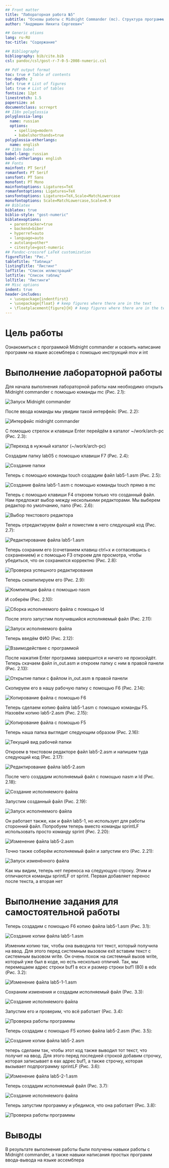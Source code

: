 ```yaml
---
## Front matter
title: "Лабораторная работа №5"
subtitle: "Основы работы с Midnight Commander (mc). Структура программы на языке ассемблера NASM. Системные вызовы в ОС GNU Linux"
author: "Андрюшин Никита Сергеевич"

## Generic otions
lang: ru-RU
toc-title: "Содержание"

## Bibliography
bibliography: bib/cite.bib
csl: pandoc/csl/gost-r-7-0-5-2008-numeric.csl

## Pdf output format
toc: true # Table of contents
toc-depth: 2
lof: true # List of figures
lot: true # List of tables
fontsize: 12pt
linestretch: 1.5
papersize: a4
documentclass: scrreprt
## I18n polyglossia
polyglossia-lang:
  name: russian
  options:
	- spelling=modern
	- babelshorthands=true
polyglossia-otherlangs:
  name: english
## I18n babel
babel-lang: russian
babel-otherlangs: english
## Fonts
mainfont: PT Serif
romanfont: PT Serif
sansfont: PT Sans
monofont: PT Mono
mainfontoptions: Ligatures=TeX
romanfontoptions: Ligatures=TeX
sansfontoptions: Ligatures=TeX,Scale=MatchLowercase
monofontoptions: Scale=MatchLowercase,Scale=0.9
## Biblatex
biblatex: true
biblio-style: "gost-numeric"
biblatexoptions:
  - parentracker=true
  - backend=biber
  - hyperref=auto
  - language=auto
  - autolang=other*
  - citestyle=gost-numeric
## Pandoc-crossref LaTeX customization
figureTitle: "Рис."
tableTitle: "Таблица"
listingTitle: "Листинг"
lofTitle: "Список иллюстраций"
lotTitle: "Список таблиц"
lolTitle: "Листинги"
## Misc options
indent: true
header-includes:
  - \usepackage{indentfirst}
  - \usepackage{float} # keep figures where there are in the text
  - \floatplacement{figure}{H} # keep figures where there are in the text
---
```


# Цель работы

Ознакомиться с программой Midnight commander и освоить написание программ на языке ассемблера с помощью инструкций mov и int

# Выполнение лабораторной работы

Для начала выполнения лабораторной работы нам необходимо открыть Midnight commander с помощью команды mc (Рис. 2.1):

![Запуск Midnight commander](image/1.png)

После ввода команды мы увидим такой интерфейс (Рис. 2.2):

![Интерфейс midnight commander](image/2.png)

С помощью стрелок и клавиши Enter перейдём в каталог ~/work/arch-pc (Рис. 2.3):

![Переход в нужный каталог (~/work/arch-pc)](image/3.png)

Создадим папку lab05 с помощью клавиши F7 (Рис. 2.4):

![Создание папки](image/4.png)

Теперь с помощью команды touch создадим файл lab5-1.asm (Рис. 2.5):

![Создание файла lab5-1.asm с помощью команды touch прямо в mc](image/5.png)

Теперь с помощью клавиши F4 откроем только что созданный файл. Нам предложат выбор между несколькими редакторами. Мы выберем редактор по умолчанию, nano (Рис. 2.6):

![Выбор текстового редактора](image/6.png)

Теперь отредактируем файл и поместим в него следующий код (Рис. 2.7):

![Редактирование файла lab5-1.asm](image/7.png)

Теперь сохраним его (сочетанием клавиш ctrl+x и согласившись с сохранением) и с помощью F3 откроем для просмотра, чтобы убедиться, что он сохранился корректно (Рис. 2.8):

![Проверка успешного редактирования](image/8.png)

Теперь скомпилируем его (Рис. 2.9):

![Компиляция файла с помощью nasm](image/9.png)

И соберём (Рис. 2.10):

![Сборка исполняемого файла с помощью ld](image/10.png)

После этого запустим получившийся исполняемый файл (Рис. 2.11):

![Запуск исполняемого файла](image/11.png)

Теперь введём ФИО (Рис. 2.12):

![Взаимодействие с программой](image/12.png)

После нажатия Enter программа завершится и ничего не произойдёт. Теперь скачаем файл in_out.asm и откроем папку с ним в правой панели (Рис. 2.13):

![Открытие папки с файлом in_out.asm в правой панели](image/13.png)

Скопируем его в нашу рабочую папку с помощью F6 (Рис. 2.14):

![Копирование файла c помощью F6](image/14.png)

Теперь сделаем копию файла lab5-1.asm с помощью команды F5. Назовём копию lab5-2.asm (Рис. 2.15):

![Копирование файла c помощью F5](image/15.png)

Теперь наша папка выглядит следующим образом (Рис. 2.16):

![Текущий вид рабочей папки](image/16.png)

Откроем в текстовом редакторе файл lab5-2.asm и напишем туда следующий код (Рис. 2.17):

![Редактирование файла lab5-2.asm](image/17.png)

После чего создадим исполняемый файл с помощью nasm и ld (Рис. 2.18):

![Создание исполняемого файла](image/18.png)

Запустим созданный файл (Рис. 2.19):

![Запуск исполняемого файла](image/19.png)

Он работает также, как и файл lab5-1, но использует для работы сторонний файл. Попробуем теперь вместо команды sprintLF использовать просто команду sprint (Рис. 2.20):

![Изменение файла lab5-2.asm](image/20.png)

Точно также соберём исполняемый файл и запустим его (Рис. 2.21):

![Запуск изменённого файла](image/21.png)

Как мы видим, теперь нет переноса на следующую строку. Этим и отличаются команды sprintLF от sprint. Первая добавляет перенос после текста, а вторая нет

# Выполнение задания для самостоятельной работы

Теперь создадим с помощью F6 копию файла lab5-1.asm (Рис. 3.1):

![Создание копии файла lab5-1.asm](image/22.1.png)

Изменим копию так, чтобы она выводила тот текст, который получила на ввод. Для этого перед системным вызовом exit вставим текст с системным вызовом write. Он очень похож на системный вызов write, который уже был в коде, но есть несколько отличий. Так, мы перемещаем адрес строки buf1 в ecx и размер строки buf1 (80) в edx (Рис. 3.2):

![Изменение файла lab5-1-1.asm](image/22.png)

Сохраним изменения и создадим исполняемый файл (Рис. 3.3):

![Создание исполняемого файла](image/23.png)

Запустим его и проверим, что всё работает (Рис. 3.4):

![Проверка работы программы](image/24.png)

Теперь создадим с помощью F5 копию файла lab5-2.asm (Рис. 3.5):

![Создание копии файла lab5-2.asm](image/25.1.png)

теперь сделаем так, чтобы этот код также выводил тот текст, что получит на ввод. Для этого перед последней строкой добавим строчку, которая записывает в eax адрес buf1, а также строчку, которая вызывает подпрограмму sprintLF (Рис. 3.6):

![Изменение файла lab5-2-1.asm](image/25.png)

Теперь создадим исполняемый файл (Рис. 3.7):

![Создание исполняемого файла](image/26.png)

Теперь запустим программу и убедимся, что она работает (Рис. 3.8):

![Проверка работы программы](image/27.png)

# Выводы

В результате выполнения работы были получены навыки работы с Midnight commander, а также навыки написания простых программ ввода-вывода на языке ассемблера
